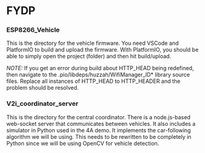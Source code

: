 # FYDP

### ESP8266_Vehicle

This is the directory for the vehicle firmware. You need VSCode and PlatformIO to build and upload the firmware. With PlatformIO, you should be able to simply open the project (folder) and then hit build/upload.

*NOTE:* If you get an error during build about HTTP_HEAD being redefined, then navigate to the .pio/libdeps/huzzah/WifiManager_ID\* library source files. Replace all instances of HTTP_HEAD to HTTP_HEADER and the problem should be resolved.

### V2i_coordinator_server

This is the directory for the central coordinator. There is a node.js-based web-socket server that communicates between vehicles. It also includes a simulator in Python used in the 4A demo. It implements the car-following algorithm we will be using. This needs to be rewritten to be completely in Python since we will be using OpenCV for vehicle detection.

